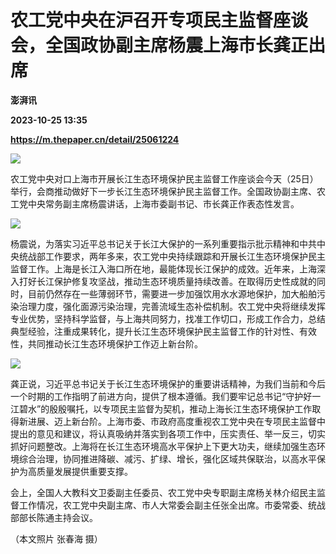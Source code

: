 # 农工党中央在沪召开专项民主监督座谈会，全国政协副主席杨震上海市长龚正出席
**澎湃讯**

**2023-10-25 13:35**

**https://m.thepaper.cn/detail/25061224**

![](https://imagecloud.thepaper.cn/thepaper/image/275/629/582.jpg)

农工党中央对口上海市开展长江生态环境保护民主监督工作座谈会今天（25日）举行，会商推动做好下一步长江生态环境保护民主监督工作。全国政协副主席、农工党中央常务副主席杨震讲话，上海市委副书记、市长龚正作表态性发言。

![](https://imagecloud.thepaper.cn/thepaper/image/275/629/583.jpg)

杨震说，为落实习近平总书记关于长江大保护的一系列重要指示批示精神和中共中央统战部工作要求，两年多来，农工党中央持续跟踪和开展长江生态环境保护民主监督工作。上海是长江入海口所在地，最能体现长江保护的成效。近年来，上海深入打好长江保护修复攻坚战，推动生态环境质量持续改善。在取得历史性成就的同时，目前仍然存在一些薄弱环节，需要进一步加强饮用水水源地保护，加大船舶污染治理力度，强化面源污染治理，完善流域生态补偿机制。农工党中央将继续发挥专业优势，坚持科学监督，与上海共同努力，找准工作切口，形成工作合力，总结典型经验，注重成果转化，提升长江生态环境保护民主监督工作的针对性、有效性，共同推动长江生态环境保护工作迈上新台阶。

![](https://imagecloud.thepaper.cn/thepaper/image/275/629/584.jpg)

龚正说，习近平总书记关于长江生态环境保护的重要讲话精神，为我们当前和今后一个时期的工作指明了前进方向，提供了根本遵循。我们要牢记总书记“守护好一江碧水”的殷殷嘱托，以专项民主监督为契机，推动上海长江生态环境保护工作取得新进展、迈上新台阶。上海市委、市政府高度重视农工党中央在专项民主监督中提出的意见和建议，将认真吸纳并落实到各项工作中，压实责任、举一反三，切实抓好问题整改。上海将在长江生态环境高水平保护上下更大功夫，继续加强生态环境综合治理，协同推进降碳、减污、扩绿、增长，强化区域共保联治，以高水平保护为高质量发展提供重要支撑。

会上，全国人大教科文卫委副主任委员、农工党中央专职副主席杨关林介绍民主监督工作情况，农工党中央副主席、市人大常委会副主任张全出席。市委常委、统战部部长陈通主持会议。

（本文照片 张春海 摄）
